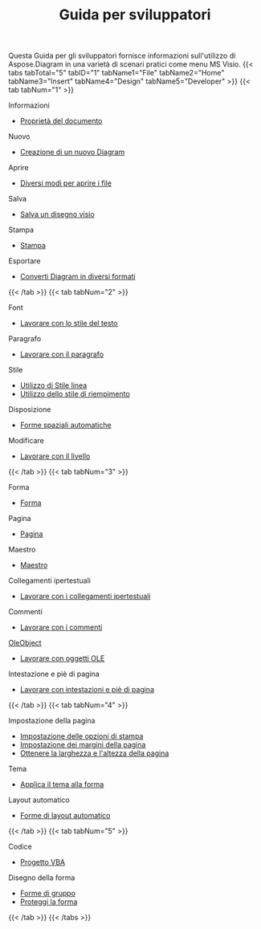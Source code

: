 ﻿---
title: Guida per sviluppatori
type: docs
weight: 50
url: /it/python-java/developer-guide/
---
Questa Guida per gli sviluppatori fornisce informazioni sull'utilizzo di Aspose.Diagram in una varietà di scenari pratici come menu MS Visio.
{{< tabs tabTotal="5" tabID="1" tabName1="File" tabName2="Home" tabName3="Insert" tabName4="Design" tabName5="Developer" >}}
{{< tab tabNum="1" >}}
<div class="row">
    <div class="col-md-6">
        <p>Informazioni</p>
        <ul>
            <li><a href="/diagram/it/python-java/document-properties/">Proprietà del documento</a></li>
        </ul>
        <p>Nuovo</p>
        <ul>
            <li><a href="/diagram/it/python-java/your-first-aspose-diagram-application-hello-world/#code-sample-creating-a-new-diagram">Creazione di un nuovo Diagram</a></li>
        </ul>
        <p>Aprire</p>
        <ul>
            <li><a href="/diagram/it/python-java/open-visio-document/">Diversi modi per aprire i file</a></li>
       </ul>
        <p>Salva</p>
        <ul>
            <li><a href="/diagram/it/python-java/save-visio-document/">Salva un disegno visio</a></li>
        </ul>
    </div>
    <div class="col-md-6">
	   <p>Stampa</p>
        <ul>
            <li><a href="/diagram/it/python-java/working-with-print/">Stampa</a></li>
        </ul>
        <p>Esportare</p>
        <ul>
            <li><a href="/diagram/it/python-java/converting/">Converti Diagram in diversi formati</a></li>
        </ul>
    </div>
</div>
{{< /tab >}}
{{< tab tabNum="2" >}}
<div class="row">
    <div class="col-md-6">
        <p>Font</p>
        <ul>
		        <li><a href="/diagram/it/python-java/working-with-text/">Lavorare con lo stile del testo</a></li>
        </ul>
       <p>Paragrafo</p>
        <ul>
		        <li><a href="/diagram/it/python-java/working-with-shapes-paragraph/">Lavorare con il paragrafo</a></li>
        </ul>
       <p>Stile</p>
        <ul>
					 <li><a href="/diagram/it/python-java/set-visio-shape-s-xform-line-and-fill-data/">Utilizzo di Stile linea</a></li>
					 <li><a href="/diagram/it/python-java/set-visio-shape-s-xform-line-and-fill-data/">Utilizzo dello stile di riempimento</a></li>
        </ul>  
        <p>Disposizione</p>
        <ul>
					 <li><a href="/diagram/it/python-java/auto-space-a-collection-of-shapes-in-the-visio-page/">Forme spaziali automatiche</a></li>
        </ul>  
        <p>Modificare</p>
        <ul>
            <li><a href="/diagram/it/python-java/working-with-layers/">Lavorare con il livello</a></li>
        </ul>                
    </div>
</div>
{{< /tab >}}
{{< tab tabNum="3" >}}
<div class="row">
    <div class="col-md-6">
        <p>Forma</p>
        <ul>
            <li><a href="/diagram/it/python-java/add-retrieve-copy-and-read-visio-shape-data/">Forma</a></li>
        </ul>
        <ul>
        </ul>
        <p>Pagina</p>
        <ul>
            <li><a href="/diagram/it/python-java/retrieve-get-copy-and-insert-a-page/">Pagina</a></li>
        </ul>
        <p>Maestro</p>    
        <ul>
            <li><a href="/diagram/it/python-java/working-with-masters/">Maestro</a></li>
        </ul>
		   <p>Collegamenti ipertestuali</p>
        <ul>
            <li><a href="/diagram/it/python-java/working-with-hyperlinks/">Lavorare con i collegamenti ipertestuali</a></li>
        </ul>
        <p>Commenti</p>
        <ul>
            <li><a href="/diagram/it/python-java/working-with-comments/">Lavorare con i commenti</a></li>
        </ul>       
    </div>
    <div class="col-md-6">       
        <p><a href="/diagram/it/python-java/ole-objects-in-visio-diagram/">OleObject</a></p>
        <ul>
            <li><a href="/diagram/it/python-java/manipulate-the-embedded-ole-objects-in-visio-diagram/">Lavorare con oggetti OLE</a></li>
        </ul>     
        <p>Intestazione e piè di pagina</p>
        <ul>
        <li><a href="/diagram/it/python-java/working-with-headers-and-footers/">Lavorare con intestazioni e piè di pagina</a></li>
        </ul>
    </div>
</div>
{{< /tab >}}
{{< tab tabNum="4" >}}
<div class="row">
    <div class="col-md-6">
        <p>Impostazione della pagina</p>
        <ul>
            <li><a href="/diagram/it/python-java/setting-print-options/">Impostazione delle opzioni di stampa</a></li>
            <li><a href="/diagram/it/python-java/setting-margins/">Impostazione dei margini della pagina</a></li>
            <li><a href="/diagram/it/python-java/get-paper-width-and-height-of-page/">Ottenere la larghezza e l'altezza della pagina</a></li>
        </ul>    
        <p>Tema</p>
        <ul>
            <li><a href="/diagram/it/python-java/apply-theme-to-shape/">Applica il tema alla forma</a></li>
        </ul>
       <p>Layout automatico</p>
        <ul>
            <li><a href="/diagram/it/python-java/create-update-layout-and-auto-fit-shapes/">Forme di layout automatico</a></li>
        </ul>     
    </div>
</div>
{{< /tab >}}
{{< tab tabNum="5" >}}
<div class="row">
    <div class="col-md-6">
        <p>Codice</p>
        <ul>
         <li><a href="/diagram/it/python-java/working-with-vbaproject/">Progetto VBA</a></li>
        </ul>
        <p>Disegno della forma</p>
        <ul>
         <li><a href="/diagram/it/python-java/group-convert-and-verify-shapes/#Group Shapes Programming Sample">Forme di gruppo</a></li>
         <li><a href="/diagram/it/python-java/working-with-protection/">Proteggi la forma</a></li>
        </ul>        
    </div>
</div>
{{< /tab >}}
{{< /tabs >}}


